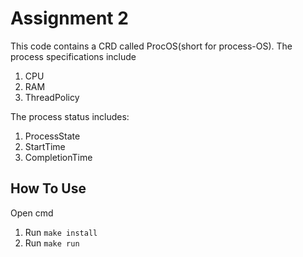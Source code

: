 # Assignment 2
This code contains a CRD called ProcOS(short for process-OS).
The process specifications include
1. CPU
2. RAM
3. ThreadPolicy

The process status includes:
1. ProcessState
2. StartTime
3. CompletionTime

## How To Use
Open cmd
1. Run ```make install```
2. Run ```make run```